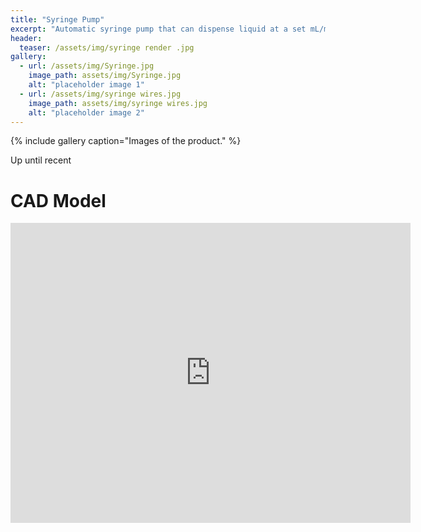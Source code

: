 ```yaml
---
title: "Syringe Pump"
excerpt: "Automatic syringe pump that can dispense liquid at a set mL/min."
header:
  teaser: /assets/img/syringe render .jpg
gallery:
  - url: /assets/img/Syringe.jpg
    image_path: assets/img/Syringe.jpg
    alt: "placeholder image 1"
  - url: /assets/img/syringe wires.jpg
    image_path: assets/img/syringe wires.jpg
    alt: "placeholder image 2"
---
```

{% include gallery caption="Images of the product." %}

Up until recent

# CAD Model
<iframe src="https://vanderbilt643.autodesk360.com/shares/public/SH512d4QTec90decfa6e30e580610129e8c1?mode=embed" width="640" height="480" allowfullscreen="true" webkitallowfullscreen="true" mozallowfullscreen="true"  frameborder="0"></iframe>
